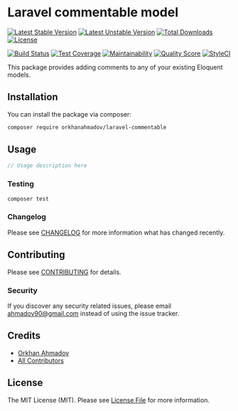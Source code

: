 # Laravel commentable model

[![Latest Stable Version](https://poser.pugx.org/orkhanahmadov/laravel-commentable/v/stable)](https://packagist.org/packages/orkhanahmadov/laravel-commentable)
[![Latest Unstable Version](https://poser.pugx.org/orkhanahmadov/laravel-commentable/v/unstable)](https://packagist.org/packages/orkhanahmadov/laravel-commentable)
[![Total Downloads](https://img.shields.io/packagist/dt/orkhanahmadov/laravel-commentable)](https://packagist.org/packages/orkhanahmadov/laravel-commentable)
[![License](https://img.shields.io/github/license/orkhanahmadov/laravel-commentable.svg)](https://github.com/orkhanahmadov/laravel-commentable/blob/master/LICENSE.md)

[![Build Status](https://img.shields.io/travis/orkhanahmadov/laravel-commentable.svg)](https://travis-ci.org/orkhanahmadov/laravel-commentable)
[![Test Coverage](https://api.codeclimate.com/v1/badges/a4872bcfe484d7cf613f/test_coverage)](https://codeclimate.com/github/orkhanahmadov/laravel-commentable/test_coverage)
[![Maintainability](https://api.codeclimate.com/v1/badges/a4872bcfe484d7cf613f/maintainability)](https://codeclimate.com/github/orkhanahmadov/laravel-commentable/maintainability)
[![Quality Score](https://img.shields.io/scrutinizer/g/orkhanahmadov/laravel-commentable.svg)](https://scrutinizer-ci.com/g/orkhanahmadov/laravel-commentable)
[![StyleCI](https://github.styleci.io/repos/219717468/shield?branch=master)](https://github.styleci.io/repos/219717468)

This package provides adding comments to any of your existing Eloquent models.

## Installation

You can install the package via composer:

```bash
composer require orkhanahmadov/laravel-commentable
```

## Usage

``` php
// Usage description here
```

### Testing

``` bash
composer test
```

### Changelog

Please see [CHANGELOG](CHANGELOG.md) for more information what has changed recently.

## Contributing

Please see [CONTRIBUTING](CONTRIBUTING.md) for details.

### Security

If you discover any security related issues, please email ahmadov90@gmail.com instead of using the issue tracker.

## Credits

- [Orkhan Ahmadov](https://github.com/orkhanahmadov)
- [All Contributors](../../contributors)

## License

The MIT License (MIT). Please see [License File](LICENSE.md) for more information.
